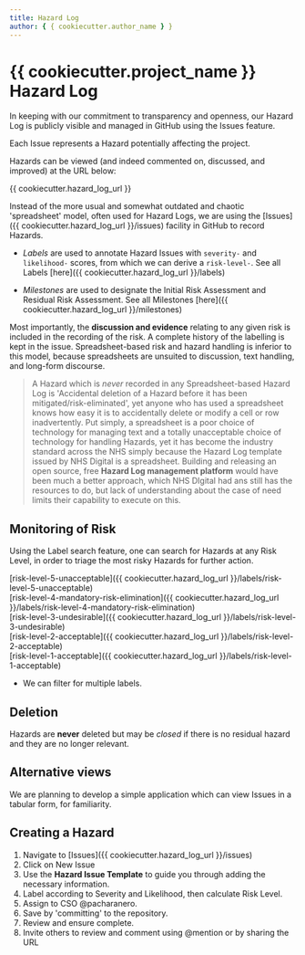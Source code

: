 ```yaml
---
title: Hazard Log
author: { { cookiecutter.author_name } }
---
```


# {{ cookiecutter.project_name }} Hazard Log

In keeping with our commitment to transparency and openness, our Hazard Log is publicly visible and managed in GitHub using the Issues feature.

Each Issue represents a Hazard potentially affecting the project.

Hazards can be viewed (and indeed commented on, discussed, and improved) at the URL below:

{{ cookiecutter.hazard_log_url }}

Instead of the more usual and somewhat outdated and chaotic 'spreadsheet' model, often used for Hazard Logs, we are using the [Issues]({{ cookiecutter.hazard_log_url }}/issues) facility in GitHub to record Hazards.

- _Labels_ are used to annotate Hazard Issues with `severity-` and `likelihood-` scores, from which we can derive a `risk-level-`. See all Labels [here]({{ cookiecutter.hazard_log_url }}/labels)

- _Milestones_ are used to designate the Initial Risk Assessment and Residual Risk Assessment. See all Milestones [here]({{ cookiecutter.hazard_log_url }}/milestones)

Most importantly, the **discussion and evidence** relating to any given risk is included in the recording of the risk. A complete history of the labelling is kept in the issue. Spreadsheet-based risk and hazard handling is inferior to this model, because spreadsheets are unsuited to discussion, text handling, and long-form discourse.

> A Hazard which is _never_ recorded in any Spreadsheet-based Hazard Log is 'Accidental deletion of a Hazard before it has been mitigated/risk-eliminated', yet anyone who has used a spreadsheet knows how easy it is to accidentally delete or modify a cell or row inadvertently.
> Put simply, a spreadsheet is a poor choice of technology for managing text and a totally unacceptable choice of technology for handling Hazards, yet it has become the industry standard across the NHS simply because the Hazard Log template issued by NHS Digital is a spreadsheet. Building and releasing an open source, free **Hazard Log management platform** would have been much a better approach, which NHS DIgital had ans still has the resources to do, but lack of understanding about the case of need limits their capability to execute on this.

## Monitoring of Risk

Using the Label search feature, one can search for Hazards at any Risk Level, in order to triage the most risky Hazards for further action.

[risk-level-5-unacceptable]({{ cookiecutter.hazard_log_url }}/labels/risk-level-5-unacceptable)  
[risk-level-4-mandatory-risk-elimination]({{ cookiecutter.hazard_log_url }}/labels/risk-level-4-mandatory-risk-elimination)  
[risk-level-3-undesirable]({{ cookiecutter.hazard_log_url }}/labels/risk-level-3-undesirable)  
[risk-level-2-acceptable]({{ cookiecutter.hazard_log_url }}/labels/risk-level-2-acceptable)  
[risk-level-1-acceptable]({{ cookiecutter.hazard_log_url }}/labels/risk-level-1-acceptable)

- We can filter for multiple labels.

## Deletion

Hazards are **never** deleted but may be _closed_ if there is no residual hazard and they are no longer relevant.

## Alternative views

We are planning to develop a simple application which can view Issues in a tabular form, for familiarity.

## Creating a Hazard

1. Navigate to [Issues]({{ cookiecutter.hazard_log_url }}/issues)
2. Click on New Issue
3. Use the **Hazard Issue Template** to guide you through adding the necessary information.
4. Label according to Severity and Likelihood, then calculate Risk Level.
5. Assign to CSO @pacharanero.
6. Save by 'committing' to the repository.
7. Review and ensure complete.
8. Invite others to review and comment using @mention or by sharing the URL
